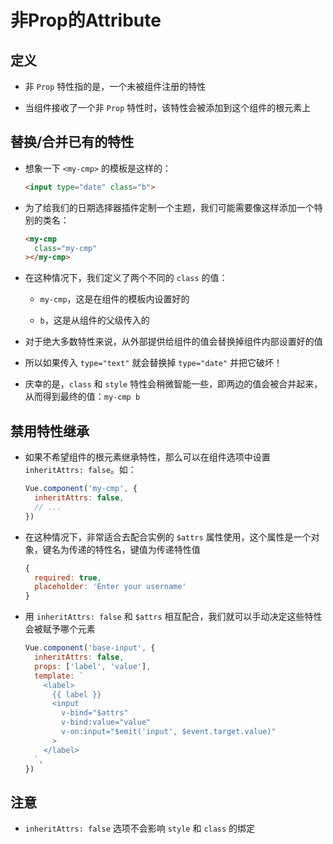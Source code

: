 # 非Prop的Attribute

## 定义

+ 非 `Prop` 特性指的是，一个未被组件注册的特性

+ 当组件接收了一个非 `Prop` 特性时，该特性会被添加到这个组件的根元素上

## 替换/合并已有的特性

+ 想象一下 `<my-cmp>` 的模板是这样的：

  ```html
  <input type="date" class="b">
  ```

+ 为了给我们的日期选择器插件定制一个主题，我们可能需要像这样添加一个特别的类名：

  ```html
  <my-cmp
    class="my-cmp"
  ></my-cmp>
  ```

+ 在这种情况下，我们定义了两个不同的 `class` 的值：

  + `my-cmp`，这是在组件的模板内设置好的

  + `b`，这是从组件的父级传入的

+ 对于绝大多数特性来说，从外部提供给组件的值会替换掉组件内部设置好的值

+ 所以如果传入 `type="text"` 就会替换掉 `type="date"` 并把它破坏！

+ 庆幸的是，`class` 和 `style` 特性会稍微智能一些，即两边的值会被合并起来，从而得到最终的值：`my-cmp b`

## 禁用特性继承

+ 如果不希望组件的根元素继承特性，那么可以在组件选项中设置 `inheritAttrs: false`。如：

  ```js
  Vue.component('my-cmp', {
    inheritAttrs: false,
    // ...
  })
  ```

+ 在这种情况下，非常适合去配合实例的 `$attrs` 属性使用，这个属性是一个对象，键名为传递的特性名，键值为传递特性值

  ```js
  {
    required: true,
    placeholder: 'Enter your username'
  }
  ```

+ 用 `inheritAttrs: false` 和 `$attrs` 相互配合，我们就可以手动决定这些特性会被赋予哪个元素

  ```js
  Vue.component('base-input', {
    inheritAttrs: false,
    props: ['label', 'value'],
    template: `
      <label>
        {{ label }}
        <input
          v-bind="$attrs"
          v-bind:value="value"
          v-on:input="$emit('input', $event.target.value)"
        >
      </label>
    `,
  })
  ```

## 注意

+ `inheritAttrs: false` 选项不会影响 `style` 和 `class` 的绑定
